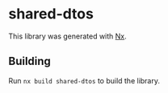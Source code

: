 # shared-dtos

This library was generated with [Nx](https://nx.dev).

## Building

Run `nx build shared-dtos` to build the library.
